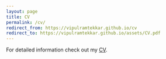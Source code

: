 ```yaml
---
layout: page
title: CV
permalink: /cv/
redirect_from: https://vipulramtekkar.github.io/cv
redirect_to: https://vipulramtekkar.github.io/assets/CV.pdf
---
```


For detailed information check out my [CV]({{site.url}}/assets/CV.pdf).
